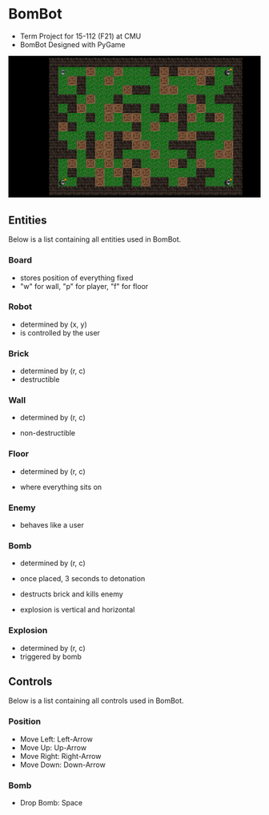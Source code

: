 # BomBot

- Term Project for 15-112 (F21) at CMU
- BomBot Designed with PyGame

![Preview](./asset/image/preview.png)

## Entities

Below is a list containing all entities used in BomBot.

### Board

- stores position of everything fixed
- "w" for wall, "p" for player, "f" for floor

### Robot

- determined by (x, y)
- is controlled by the user

### Brick

- determined by (r, c)
- destructible

### Wall

- determined by (r, c)

- non-destructible

### Floor

- determined by (r, c)

- where everything sits on

### Enemy

- behaves like a user

### Bomb

- determined by (r, c)

- once placed, 3 seconds to detonation
- destructs brick and kills enemy
- explosion is vertical and horizontal

### Explosion

- determined by (r, c)
- triggered by bomb

## Controls

Below is a list containing all controls used in BomBot.

### Position

- Move Left: Left-Arrow
- Move Up: Up-Arrow
- Move Right: Right-Arrow
- Move Down: Down-Arrow

### Bomb

- Drop Bomb: Space



